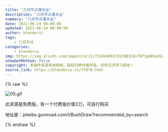 ```yaml
---
title: "几何节点灌木丛"
description: "几何节点灌木丛"
summary: "几何节点灌木丛"
date: 2022-06-24 00:00:00
updated: 2022-06-24 00:00:00
author: blenderit
tags: 
    - 几何节点
categories:
    - blenderco
img: https://img.alicdn.com/imgextra/i1/751044092/O1CN01CBif6P1g6BSud1g2Y_!!751044092.gif
showGetMethod: false
copyright: 本插件资源来自网络，版权归原作者所有，仅供交流学习使用！
source_link: https://blenderco.cn/37878.html
---
```


{% raw %}
<p><img src="https://img.alicdn.com/imgextra/i1/751044092/O1CN01CBif6P1g6BSud1g2Y_!!751044092.gif" alt="05.gif"></p><p>此资源是免费版，有一个付费版价值3刀，可自行购买</p><p>地址是：pleebs.gumroad.com/l/BushDraw?recommended_by=search</p>
<div style="display: none">blenderco</div>
{% endraw %}